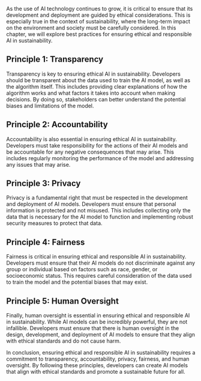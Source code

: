 
As the use of AI technology continues to grow, it is critical to ensure that its development and deployment are guided by ethical considerations. This is especially true in the context of sustainability, where the long-term impact on the environment and society must be carefully considered. In this chapter, we will explore best practices for ensuring ethical and responsible AI in sustainability.

Principle 1: Transparency
-------------------------

Transparency is key to ensuring ethical AI in sustainability. Developers should be transparent about the data used to train the AI model, as well as the algorithm itself. This includes providing clear explanations of how the algorithm works and what factors it takes into account when making decisions. By doing so, stakeholders can better understand the potential biases and limitations of the model.

Principle 2: Accountability
---------------------------

Accountability is also essential in ensuring ethical AI in sustainability. Developers must take responsibility for the actions of their AI models and be accountable for any negative consequences that may arise. This includes regularly monitoring the performance of the model and addressing any issues that may arise.

Principle 3: Privacy
--------------------

Privacy is a fundamental right that must be respected in the development and deployment of AI models. Developers must ensure that personal information is protected and not misused. This includes collecting only the data that is necessary for the AI model to function and implementing robust security measures to protect that data.

Principle 4: Fairness
---------------------

Fairness is critical in ensuring ethical and responsible AI in sustainability. Developers must ensure that their AI models do not discriminate against any group or individual based on factors such as race, gender, or socioeconomic status. This requires careful consideration of the data used to train the model and the potential biases that may exist.

Principle 5: Human Oversight
----------------------------

Finally, human oversight is essential in ensuring ethical and responsible AI in sustainability. While AI models can be incredibly powerful, they are not infallible. Developers must ensure that there is human oversight in the design, development, and deployment of AI models to ensure that they align with ethical standards and do not cause harm.

In conclusion, ensuring ethical and responsible AI in sustainability requires a commitment to transparency, accountability, privacy, fairness, and human oversight. By following these principles, developers can create AI models that align with ethical standards and promote a sustainable future for all.

